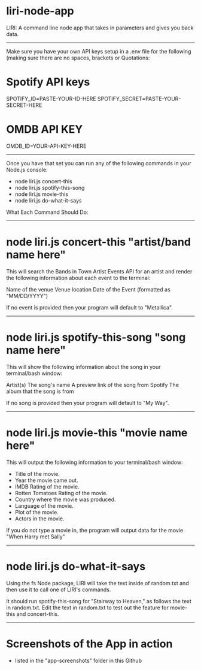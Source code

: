 # liri-node-app
LIRI: A command line node app that takes in parameters and gives you back data.

----------------------------------------------------------------------------------------------------

Make sure you have your own API keys setup in a .env file for the following (making sure there are no spaces, brackets or Quotations:

# Spotify API keys

SPOTIFY_ID=PASTE-YOUR-ID-HERE
SPOTIFY_SECRET=PASTE-YOUR-SECRET-HERE

# OMDB API KEY
OMDB_ID=YOUR-API-KEY-HERE

----------------------------------------------------------------------------------------------------

Once you have that set you can run any of the following commands in your Node.js console:

* node liri.js concert-this
* node liri.js spotify-this-song
* node liri.js movie-this
* node liri.js do-what-it-says


What Each Command Should Do:

----------------------------------------------------------------------------------------------------
# node liri.js concert-this "artist/band name here"

This will search the Bands in Town Artist Events API for an artist and render the following information about each event to the terminal:

Name of the venue
Venue location
Date of the Event (formatted as "MM/DD/YYYY")

If no event is provided then your program will default to "Metallica".

----------------------------------------------------------------------------------------------------
# node liri.js spotify-this-song "song name here"

This will show the following information about the song in your terminal/bash window:

Artist(s)
The song's name
A preview link of the song from Spotify
The album that the song is from

If no song is provided then your program will default to "My Way".


----------------------------------------------------------------------------------------------------
# node liri.js movie-this "movie name here"

This will output the following information to your terminal/bash window:

   * Title of the movie.
   * Year the movie came out.
   * IMDB Rating of the movie.
   * Rotten Tomatoes Rating of the movie.
   * Country where the movie was produced.
   * Language of the movie.
   * Plot of the movie.
   * Actors in the movie.

If you do not type a movie in, the program will output data for the movie "When Harry met Sally"


----------------------------------------------------------------------------------------------------
# node liri.js do-what-it-says


Using the fs Node package, LIRI will take the text inside of random.txt and then use it to call one of LIRI's commands.


It should run spotify-this-song for "Stairway to Heaven," as follows the text in random.txt.
Edit the text in random.txt to test out the feature for movie-this and concert-this.


----------------------------------------------------------------------------------------------------

# Screenshots of the App in action

* listed in the "app-screenshots" folder in this Github


